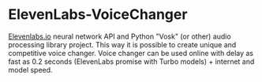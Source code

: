 # ElevenLabs-VoiceChanger

[Elevenlabs.io](https://elevenlabs.io) neural network API and Python "Vosk" (or other) audio processing library project. This way it is possible to create unique and competitive voice changer. Voice changer can be used online with delay as fast as 0.2 seconds (ElevenLabs promise with Turbo models) + internet and model speed.      
